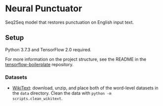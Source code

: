 # Neural Punctuator

Seq2Seq model that restores punctuation on English input text.

## Setup

Python 3.7.3 and TensorFlow 2.0 required.

For more information on the project structure, see the README in the [tensorflow-boilerplate](https://github.com/danielwatson6/tensorflow-boilerplate) repository.

### Datasets

- [WikiText](https://blog.einstein.ai/the-wikitext-long-term-dependency-language-modeling-dataset/): download, unzip, and place both of the word-level datasets in the `data` directory. Clean the data with `python -m scripts.clean_wikitext`.
